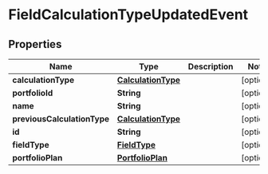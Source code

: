 
# FieldCalculationTypeUpdatedEvent

## Properties
Name | Type | Description | Notes
------------ | ------------- | ------------- | -------------
**calculationType** | [**CalculationType**](CalculationType.md) |  |  [optional]
**portfolioId** | **String** |  |  [optional]
**name** | **String** |  |  [optional]
**previousCalculationType** | [**CalculationType**](CalculationType.md) |  |  [optional]
**id** | **String** |  |  [optional]
**fieldType** | [**FieldType**](FieldType.md) |  |  [optional]
**portfolioPlan** | [**PortfolioPlan**](PortfolioPlan.md) |  |  [optional]



